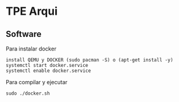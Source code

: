 # TPE Arqui

## Software

Para instalar docker

```
install QEMU y DOCKER (sudo pacman -S) o (apt-get install -y)
systemctl start docker.service
systemctl enable docker.service
```

Para compilar y ejecutar

```
sudo ./docker.sh
```
